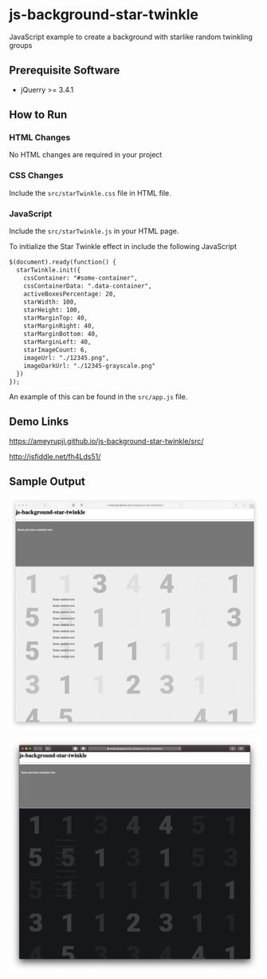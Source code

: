 # js-background-star-twinkle

JavaScript example to create a background with starlike random twinkling groups

## Prerequisite Software

- jQuerry >= 3.4.1

## How to Run 

### HTML Changes

No HTML changes are required in your project

### CSS Changes

Include the `src/starTwinkle.css` file in HTML file.

### JavaScript 

Include the `src/starTwinkle.js` in your HTML page.

To initialize the Star Twinkle effect in include the following JavaScript 

```
$(document).ready(function() {
  starTwinkle.init({
    cssContainer: "#some-container",
    cssContainerData: ".data-container",
    activeBoxesPercentage: 20,
    starWidth: 100,
    starHeight: 100,
    starMarginTop: 40,
    starMarginRight: 40,
    starMarginBottom: 40,
    starMarginLeft: 40,
    starImageCount: 6,
    imageUrl: "./12345.png",
    imageDarkUrl: "./12345-grayscale.png"
  })
});
```
An example of this can be found in the `src/app.js` file.

## Demo Links

https://ameyrupji.github.io/js-background-star-twinkle/src/

http://jsfiddle.net/fh4Lds51/

## Sample Output

![sample-light-mode](/images/sample-light-mode.png)

![sample-dark-mode](/images/sample-dark-mode.png)